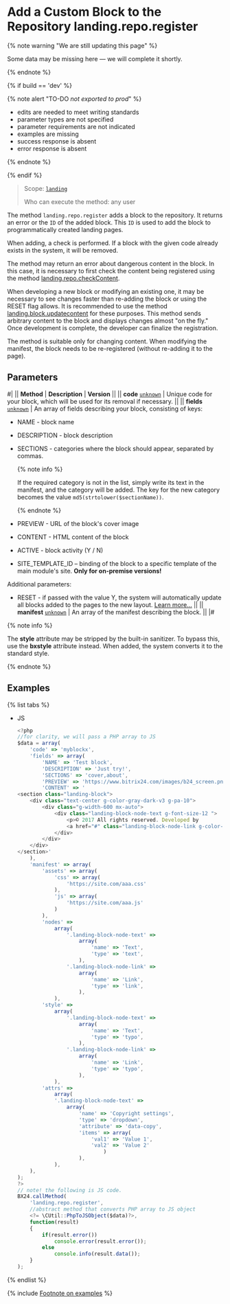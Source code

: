 # Add a Custom Block to the Repository landing.repo.register

{% note warning "We are still updating this page" %}

Some data may be missing here — we will complete it shortly.

{% endnote %}

{% if build == 'dev' %}

{% note alert "TO-DO _not exported to prod_" %}

- edits are needed to meet writing standards
- parameter types are not specified
- parameter requirements are not indicated
- examples are missing
- success response is absent
- error response is absent

{% endnote %}

{% endif %}

> Scope: [`landing`](../../scopes/permissions.md)
>
> Who can execute the method: any user

The method `landing.repo.register` adds a block to the repository. It returns an error or the `ID` of the added block. This `ID` is used to add the block to programmatically created landing pages.

When adding, a check is performed. If a block with the given code already exists in the system, it will be removed.

The method may return an error about dangerous content in the block. In this case, it is necessary to first check the content being registered using the method [landing.repo.checkContent](./landing-repo-check-content.md).

When developing a new block or modifying an existing one, it may be necessary to see changes faster than re-adding the block or using the RESET flag allows. It is recommended to use the method [landing.block.updatecontent](../block/methods/landing-block-update-content.md) for these purposes. This method sends arbitrary content to the block and displays changes almost "on the fly." Once development is complete, the developer can finalize the registration.

The method is suitable only for changing content. When modifying the manifest, the block needs to be re-registered (without re-adding it to the page).

## Parameters

#|
|| **Method** | **Description** | **Version** ||
|| **code**
[`unknown`](../../data-types.md) | Unique code for your block, which will be used for its removal if necessary. ||
|| **fields**
[`unknown`](../../data-types.md) | An array of fields describing your block, consisting of keys:
- NAME - block name
- DESCRIPTION - block description
- SECTIONS - categories where the block should appear, separated by commas.

  {% note info %}
  
  If the required category is not in the list, simply write its text in the manifest, and the category will be added. The key for the new category becomes the value `md5(strtolower($sectionName))`.
  
  {% endnote %}

- PREVIEW - URL of the block's cover image
- CONTENT - HTML content of the block
- ACTIVE - block activity (Y / N)
- SITE_TEMPLATE_ID – binding of the block to a specific template of the main module's site. **Only for on-premise versions!**

Additional parameters:
- RESET - if passed with the value Y, the system will automatically update all blocks added to the pages to the new layout. [Learn more...](https://dev.bitrix24.com/company/personal/user/3/blog/2091/) ||
|| **manifest**
[`unknown`](../../data-types.md) | An array of the manifest describing the block. ||
|#

{% note info %}

The **style** attribute may be stripped by the built-in sanitizer. To bypass this, use the **bxstyle** attribute instead. When added, the system converts it to the standard style.

{% endnote %}


## Examples

{% list tabs %}

- JS

    ```js
    <?php
    //for clarity, we will pass a PHP array to JS
    $data = array(
        'code' => 'myblockx',
        'fields' => array(
            'NAME' => 'Test block',
            'DESCRIPTION' => 'Just try!',
            'SECTIONS' => 'cover,about',
            'PREVIEW' => 'https://www.bitrix24.com/images/b24_screen.png',
            'CONTENT' => '
    <section class="landing-block">
        <div class="text-center g-color-gray-dark-v3 g-pa-10">
            <div class="g-width-600 mx-auto">
                <div class="landing-block-node-text g-font-size-12 ">
                    <p>© 2017 All rights reserved. Developed by
                    <a href="#" class="landing-block-node-link g-color-primary">Bitrix24</a></p>
                </div>
            </div>
        </div>
    </section>'
        ),
        'manifest' => array(
            'assets' => array(
                'css' => array(
                    'https://site.com/aaa.css'
                ),
                'js' => array(
                    'https://site.com/aaa.js'
                )
            ),
            'nodes' =>
                array(
                    '.landing-block-node-text' =>
                        array(
                            'name' => 'Text',
                            'type' => 'text',
                        ),
                    '.landing-block-node-link' =>
                        array(
                            'name' => 'Link',
                            'type' => 'link',
                        ),
                ),
            'style' =>
                array(
                    '.landing-block-node-text' =>
                        array(
                            'name' => 'Text',
                            'type' => 'typo',
                        ),
                    '.landing-block-node-link' =>
                        array(
                            'name' => 'Link',
                            'type' => 'typo',
                        ),
                ),
            'attrs' =>
                array(
                '.landing-block-node-text' =>
                    array(
                        'name' => 'Copyright settings',
                        'type' => 'dropdown',
                        'attribute' => 'data-copy',
                        'items' => array(
                            'val1' => 'Value 1',
                            'val2' => 'Value 2'
                                )
                        ),
                ),
        ),
    );
    ?>
    // note! the following is JS code.
    BX24.callMethod(
        'landing.repo.register',
        //abstract method that converts PHP array to JS object
        <?= \CUtil::PhpToJSObject($data)?>,
        function(result)
        {
            if(result.error())
                console.error(result.error());
            else
                console.info(result.data());
        }
    );
    ```

{% endlist %}

{% include [Footnote on examples](../../../_includes/examples.md) %}